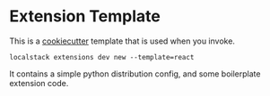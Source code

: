 Extension Template
==================

This is a [cookiecutter](https://github.com/cookiecutter/cookiecutter) template that is used when you invoke.

```console
localstack extensions dev new --template=react
```

It contains a simple python distribution config, and some boilerplate extension code.
